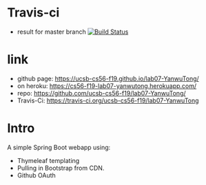 # Travis-ci
* result for master branch [![Build Status](https://travis-ci.org/ucsb-cs56-f19/lab07-YanwuTong.svg?branch=master)](https://travis-ci.org/ucsb-cs56-f19/lab07-YanwuTong)


# link 
* github page: https://ucsb-cs56-f19.github.io/lab07-YanwuTong/
* on heroku: https://cs56-f19-lab07-yanwutong.herokuapp.com/
* repo: https://github.com/ucsb-cs56-f19/lab07-YanwuTong/
* Travis-Ci: https://travis-ci.org/ucsb-cs56-f19/lab07-YanwuTong


# Intro
A simple Spring Boot webapp using:
* Thymeleaf templating
* Pulling in Bootstrap from CDN.
* Github OAuth

